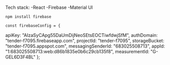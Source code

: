 Tech stack:
-React
-Firebase
-Material UI

    npm install firebase

    const firebaseConfig = {

apiKey: "AIzaSyCApg55DaUmDijNeoSEtsEOCTiwfdwjSfM",
authDomain: "tender-f7095.firebaseapp.com",
projectId: "tender-f7095",
storageBucket: "tender-f7095.appspot.com",
messagingSenderId: "683025508713",
appId: "1:683025508713:web:d86b1835e0b6c29cb135f8",
measurementId: "G-GEL6D3F4BL"
};
